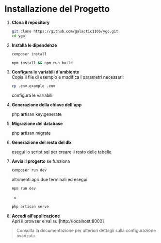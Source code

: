 # Installazione del Progetto

1. **Clona il repository**

    ```bash
    git clone https://github.com/galactic1106/ygo.git
    cd ygo
    ```

2. **Installa le dipendenze**
    ```bash
    composer install
    ```
    ```bash
    npm install && npm run build
    ```
3. **Configura le variabili d'ambiente**  
   Copia il file di esempio e modifica i parametri necessari:

    ```bash
    cp .env.example .env
    ```

    configura le variabili

4. **Generazione della chiave dell'app**

    php artisan key:generate

5. **Migrazione del database**

	php artisan migrate

6. **Generazione del resto del db**	

	esegui lo script sql per creare il resto delle tabelle

4. **Avvia il progetto**
   se funziona
    ```bash
    composer run dev
    ```
    altrimenti apri due terminali ed esegui
    ```bash
    npm run dev
    ```
	+
    ```bash
    php artisan serve
    ```
5. **Accedi all'applicazione**  
   Apri il browser e vai su [http://localhost:8000]

> Consulta la documentazione per ulteriori dettagli sulla configurazione avanzata.
